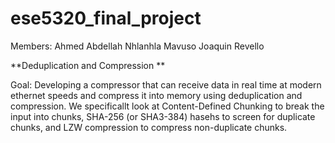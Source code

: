# ese5320_final_project
Members: Ahmed Abdellah
Nhlanhla Mavuso 
Joaquin Revello

**Deduplication and Compression **

Goal: Developing a compressor that can receive data in real time at modern ethernet speeds and compress it into memory using deduplication and compression. We specificallt look at Content-Defined Chunking to break the input into chunks, SHA-256 (or SHA3-384) hasehs to screen for duplicate chunks, and LZW compression to compress non-duplicate chunks. 
